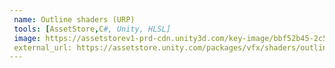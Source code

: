 ```yaml
---
 name: Outline shaders (URP)
 tools: [AssetStore,C#, Unity, HLSL]
 image: https://assetstorev1-prd-cdn.unity3d.com/key-image/bbf52b45-2c53-4433-8406-1c0ab9205ffd.webp
 external_url: https://assetstore.unity.com/packages/vfx/shaders/outline-shaders-urp-211485
---
```

